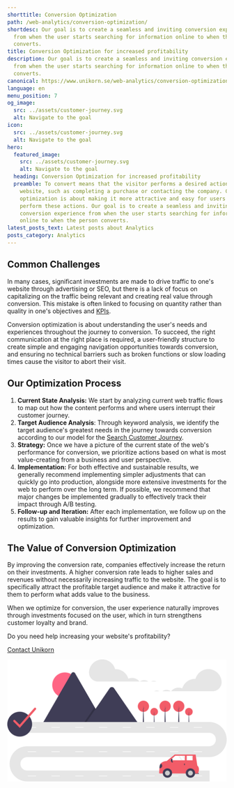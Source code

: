 ```yaml
---
shorttitle: Conversion Optimization
path: /web-analytics/conversion-optimization/
shortdesc: Our goal is to create a seamless and inviting conversion experience
  from when the user starts searching for information online to when the person
  converts.
title: Conversion Optimization for increased profitability
description: Our goal is to create a seamless and inviting conversion experience
  from when the user starts searching for information online to when the person
  converts.
canonical: https://www.unikorn.se/web-analytics/conversion-optimization/
language: en
menu_position: 7
og_image:
  src: ../assets/customer-journey.svg
  alt: Navigate to the goal
icon:
  src: ../assets/customer-journey.svg
  alt: Navigate to the goal
hero:
  featured_image:
    src: ../assets/customer-journey.svg
    alt: Navigate to the goal
  heading: Conversion Optimization for increased profitability
  preamble: To convert means that the visitor performs a desired action on the
    website, such as completing a purchase or contacting the company. Conversion
    optimization is about making it more attractive and easy for users to
    perform these actions. Our goal is to create a seamless and inviting
    conversion experience from when the user starts searching for information
    online to when the person converts.
latest_posts_text: Latest posts about Analytics
posts_category: Analytics
---
```

## Common Challenges

In many cases, significant investments are made to drive traffic to one's website through advertising or SEO, but there is a lack of focus on capitalizing on the traffic being relevant and creating real value through conversion. This mistake is often linked to focusing on quantity rather than quality in one's objectives and [KPIs](https://www.unikorn.se/web-analytics/kpi-definition/).

Conversion optimization is about understanding the user's needs and experiences throughout the journey to conversion. To succeed, the right communication at the right place is required, a user-friendly structure to create simple and engaging navigation opportunities towards conversion, and ensuring no technical barriers such as broken functions or slow loading times cause the visitor to abort their visit.

## Our Optimization Process

1. **Current State Analysis:** We start by analyzing current web traffic flows to map out how the content performs and where users interrupt their customer journey.
2. **Target Audience Analysis**: Through keyword analysis, we identify the target audience's greatest needs in the journey towards conversion according to our model for the [Search Customer Journey](https://www.unikorn.se/blog/search-customer-journey/).
3. **Strategy:** Once we have a picture of the current state of the web's performance for conversion, we prioritize actions based on what is most value-creating from a business and user perspective.
4. **Implementation:** For both effective and sustainable results, we generally recommend implementing simpler adjustments that can quickly go into production, alongside more extensive investments for the web to perform over the long term. If possible, we recommend that major changes be implemented gradually to effectively track their impact through A/B testing.
5. **Follow-up and Iteration:** After each implementation, we follow up on the results to gain valuable insights for further improvement and optimization.

## The Value of Conversion Optimization

By improving the conversion rate, companies effectively increase the return on their investments. A higher conversion rate leads to higher sales and revenues without necessarily increasing traffic to the website. The goal is to specifically attract the profitable target audience and make it attractive for them to perform what adds value to the business.

When we optimize for conversion, the user experience naturally improves through investments focused on the user, which in turn strengthens customer loyalty and brand.

Do you need help increasing your website's profitability?

[Contact Unikorn](https://www.unikorn.se/contact/)



![Path to the goal](../assets/navigate-to-the-goal.svg "Path to the goal")